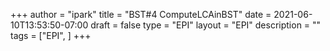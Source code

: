 +++
author = "ipark"
title = "BST#4 ComputeLCAinBST"
date =  2021-06-10T13:53:50-07:00
draft =  false
type = "EPI"
layout = "EPI"
description = ""
tags = ["EPI", 
]
+++
